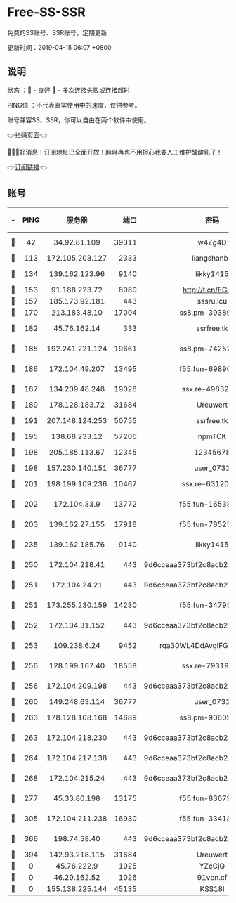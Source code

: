 # Free-SS-SSR

免费的SS账号、SSR账号，定期更新

更新时间：2019-04-15 06:07 +0800

## 说明

状态     ：🙂 - 良好 🙁 - 多次连接失败或连接超时

PING值   ：不代表真实使用中的速度，仅供参考。

账号兼容SS、SSR，你可以自由在两个软件中使用。

👉[扫码页面](https://liesauer.github.io/Free-SS-SSR/)👈

🎉🎉🎉好消息！订阅地址已全面开放！麻麻再也不用担心我要人工维护酸酸乳了！

👉[订阅链接](https://www.liesauer.net/yogurt/subscribe?ACCESS_TOKEN=DAYxR3mMaZAsaqUb)👈

## 账号

|-|PING|服务器|端口|密码|加密方式|区域|
|:----:|:----:|:-----:|-----:|:----:|:----:|:----:|
|🙂|42|34.92.81.109|39311|w4Zg4D|chacha20-ietf|US|
|🙂|113|172.105.203.127|2333|liangshanbo|chacha20|JP|
|🙂|134|139.162.123.96|9140|likky1415|aes-256-cfb|JP|
|🙂|153|91.188.223.72|8080|http://t.cn/EGJIyrl|rc4-md5|RU|
|🙂|157|185.173.92.181|443|sssru.icu|rc4-md5|RU|
|🙂|170|213.183.48.10|17004|ss8.pm-39389618|rc4-md5|RU|
|🙂|182|45.76.162.14|333|ssrfree.tk|aes-256-cfb|SG|
|🙂|185|192.241.221.124|19661|ss8.pm-74252941|aes-256-cfb|US|
|🙂|186|172.104.49.207|13495|f55.fun-69890671|aes-256-cfb|SG|
|🙂|187|134.209.48.248|19028|ssx.re-49832204|aes-256-cfb|US|
|🙂|189|178.128.183.72|31684|Ureuwert|chacha20|US|
|🙂|191|207.148.124.253|50755|ssrfree.tk|aes-256-cfb|SG|
|🙂|195|138.68.233.12|57206|npmTCK|rc4-md5|US|
|🙂|198|205.185.113.67|12345|12345678|aes-256-cfb|US|
|🙂|198|157.230.140.151|36777|user_0731|chacha20|US|
|🙂|201|198.199.109.236|10467|ssx.re-63120121|aes-256-cfb|US|
|🙂|202|172.104.33.9|13772|f55.fun-16538907|aes-256-cfb|SG|
|🙂|203|139.162.27.155|17918|f55.fun-78525577|aes-256-cfb|SG|
|🙂|235|139.162.185.76|9140|likky1415|aes-256-cfb|DE|
|🙂|250|172.104.218.41|443|9d6cceaa373bf2c8acb22e60b6a58be6|aes-256-cfb|US|
|🙂|251|172.104.24.21|443|9d6cceaa373bf2c8acb22e60b6a58be6|aes-256-cfb|US|
|🙂|251|173.255.230.159|14230|f55.fun-34795666|aes-256-cfb|US|
|🙂|252|172.104.31.152|443|9d6cceaa373bf2c8acb22e60b6a58be6|aes-256-cfb|US|
|🙂|253|109.238.6.24|9452|rqa30WL4DdAvgIFG6Fs3znzTa|aes-256-cfb|FR|
|🙂|256|128.199.167.40|18558|ssx.re-79319612|aes-256-cfb|SG|
|🙂|256|172.104.209.198|443|9d6cceaa373bf2c8acb22e60b6a58be6|aes-256-cfb|US|
|🙂|260|149.248.63.114|36777|user_0731|chacha20|CA|
|🙂|263|178.128.108.168|14689|ss8.pm-90609245|aes-256-cfb|SG|
|🙂|263|172.104.218.230|443|9d6cceaa373bf2c8acb22e60b6a58be6|aes-256-cfb|US|
|🙂|264|172.104.217.138|443|9d6cceaa373bf2c8acb22e60b6a58be6|aes-256-cfb|US|
|🙂|268|172.104.215.24|443|9d6cceaa373bf2c8acb22e60b6a58be6|aes-256-cfb|US|
|🙂|277|45.33.80.198|13175|f55.fun-83679067|aes-256-cfb|US|
|🙂|305|172.104.211.238|16930|f55.fun-33418669|aes-256-cfb|US|
|🙂|366|198.74.58.40|443|9d6cceaa373bf2c8acb22e60b6a58be6|aes-256-cfb|US|
|🙂|394|142.93.218.115|31684|Ureuwert|chacha20|IN|
|🙁|0|45.76.222.9|1025|YZcCjQ|rc4-md5|JP|
|🙁|0|46.29.162.52|1026|91vpn.cf|rc4-md5|RU|
|🙁|0|155.138.225.144|45135|KSS18l|rc4-md5|US|

